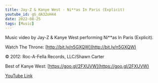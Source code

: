 ```yaml
---
title: Jay-Z & Kanye West - Ni**as In Paris (Explicit)
youtube_id: gG_dA32oH44
date: 2022-08-25
tags: [Music]
---
```

Music video by Jay-Z & Kanye West performing Ni**as In Paris (Explicit). 

Watch The Throne: [http://bit.ly/n5GXQW](http://bit.ly/n5GXQW) 

© 2012: Roc-A-Fella Records, LLC/Shawn Carter



Best of Kanye West: [https://goo.gl/2FXUVW](https://goo.gl/2FXUVW)

[YouTube Link](https://www.youtube.com/watch?v=gG_dA32oH44)
